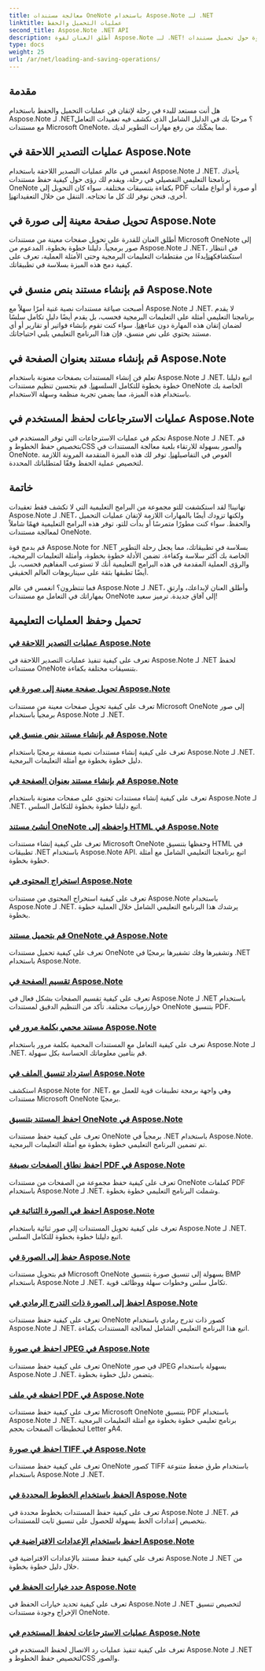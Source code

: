 ```yaml
---
title: معالجة مستندات OneNote باستخدام Aspose.Note لـ .NET
linktitle: عمليات التحميل والحفظ
second_title: Aspose.Note .NET API
description: أطلق العنان لقوة Aspose.Note لـ .NET! تعمق في برامجنا التعليمية للحصول على إرشادات خطوة بخطوة حول تحميل مستندات OneNote وحفظها ومعالجتها بسهولة.
type: docs
weight: 25
url: /ar/net/loading-and-saving-operations/
---
```


## مقدمة

هل أنت مستعد للبدء في رحلة لإتقان فن عمليات التحميل والحفظ باستخدام Aspose.Note لـ .NET؟ مرحبًا بك في الدليل الشامل الذي نكشف فيه تعقيدات التعامل مع مستندات Microsoft OneNote، مما يمكّنك من رفع مهارات التطوير لديك.

## عمليات التصدير اللاحقة في Aspose.Note
 انغمس في عالم عمليات التصدير اللاحقة باستخدام Aspose.Note لـ .NET. يأخذك برنامجنا التعليمي التفصيلي في رحلة، ويقدم لك رؤى حول كيفية حفظ مستندات OneNote بكفاءة بتنسيقات مختلفة. سواء كان التحويل إلى PDF أو صورة أو أنواع ملفات أخرى، فنحن نوفر لك كل ما تحتاجه. التنقل من خلال التعقيدات[هنا](./consequent-export-operations/).

## تحويل صفحة معينة إلى صورة في Aspose.Note
 أطلق العنان للقدرة على تحويل صفحات معينة من مستندات Microsoft OneNote إلى صور برمجياً. دليلنا خطوة بخطوة، المدعوم من Aspose.Note لـ .NET، في انتظار استكشافك[هنا](./convert-specific-page-to-image/)بدءًا من مقتطفات التعليمات البرمجية وحتى الأمثلة العملية، تعرف على كيفية دمج هذه الميزة بسلاسة في تطبيقاتك.

## قم بإنشاء مستند بنص منسق في Aspose.Note
 أصبحت صياغة مستندات نصية غنية أمرًا سهلاً مع Aspose.Note لـ .NET. لا يقدم برنامجنا التعليمي أمثلة على التعليمات البرمجية فحسب، بل يقدم أيضًا دليل تكامل سلسًا لضمان إتقان هذه المهارة دون عناء[هنا](./create-doc-with-rich-text/). سواء كنت تقوم بإنشاء فواتير أو تقارير أو أي مستند يحتوي على نص منسق، فإن هذا البرنامج التعليمي يلبي احتياجاتك.

## قم بإنشاء مستند بعنوان الصفحة في Aspose.Note
 تعلم فن إنشاء المستندات بصفحات معنونة باستخدام Aspose.Note لـ .NET. اتبع دليلنا خطوة بخطوة للتكامل السلس[هنا](./create-doc-with-page-title/). قم بتحسين تنظيم مستندات OneNote الخاصة بك باستخدام هذه الميزة، مما يضمن تجربة منظمة وسهلة الاستخدام.

## عمليات الاسترجاعات لحفظ المستخدم في Aspose.Note
تحكم في عمليات الاسترجاعات التي توفر المستخدم في Aspose.Note لـ .NET. قم بتخصيص حفظ الخطوط وCSS والصور بسهولة للارتقاء بلعبة معالجة المستندات في OneNote. الغوص في التفاصيل[هنا](./user-saving-callbacks/). توفر لك هذه الميزة المتقدمة المرونة اللازمة لتخصيص عملية الحفظ وفقًا لمتطلباتك المحددة.

## خاتمة

تهانينا! لقد استكشفت للتو مجموعة من البرامج التعليمية التي لا تكشف فقط تعقيدات Aspose.Note لـ .NET، ولكنها تزودك أيضًا بالمهارات اللازمة لإتقان عمليات التحميل والحفظ. سواء كنت مطورًا متمرسًا أو بدأت للتو، توفر هذه البرامج التعليمية فهمًا شاملاً لمعالجة مستندات OneNote.

قم بدمج قوة Aspose.Note for .NET بسلاسة في تطبيقاتك، مما يجعل رحلة التطوير الخاصة بك أكثر سلاسة وكفاءة. تضمن الأدلة خطوة بخطوة، وأمثلة التعليمات البرمجية، والرؤى العملية المقدمة في هذه البرامج التعليمية أنك لا تستوعب المفاهيم فحسب، بل أيضًا تطبقها بثقة على سيناريوهات العالم الحقيقي.

فما تنتظرون؟ انغمس في عالم Aspose.Note لـ .NET، وأطلق العنان لإبداعك، وارتقِ بمهاراتك في التعامل مع مستندات OneNote إلى آفاق جديدة. ترميز سعيد!

## تحميل وحفظ العمليات التعليمية
### [عمليات التصدير اللاحقة في Aspose.Note](./consequent-export-operations/)
تعرف على كيفية تنفيذ عمليات التصدير اللاحقة في Aspose.Note لـ .NET لحفظ مستندات OneNote بتنسيقات مختلفة بكفاءة.
### [تحويل صفحة معينة إلى صورة في Aspose.Note](./convert-specific-page-to-image/)
تعرف على كيفية تحويل صفحات معينة من مستندات Microsoft OneNote إلى صور برمجياً باستخدام Aspose.Note لـ .NET.
### [قم بإنشاء مستند بنص منسق في Aspose.Note](./create-doc-with-rich-text/)
تعرف على كيفية إنشاء مستندات نصية منسقة برمجيًا باستخدام Aspose.Note لـ .NET. دليل خطوة بخطوة مع أمثلة التعليمات البرمجية.
### [قم بإنشاء مستند بعنوان الصفحة في Aspose.Note](./create-doc-with-page-title/)
تعرف على كيفية إنشاء مستندات تحتوي على صفحات معنونة باستخدام Aspose.Note لـ .NET. اتبع دليلنا خطوة بخطوة للتكامل السلس.
### [أنشئ مستند OneNote واحفظه إلى HTML في Aspose.Note](./create-onenote-doc-save-to-html/)
تعرف على كيفية إنشاء مستندات Microsoft OneNote وحفظها بتنسيق HTML في تطبيقات .NET باستخدام Aspose.Note API. اتبع برنامجنا التعليمي الشامل مع أمثلة خطوة بخطوة.
### [استخراج المحتوى في Aspose.Note](./extract-content/)
تعرف على كيفية استخراج المحتوى من مستندات Aspose.Note باستخدام Aspose.Note لـ .NET. يرشدك هذا البرنامج التعليمي الشامل خلال العملية خطوة بخطوة.
### [قم بتحميل مستند OneNote في Aspose.Note](./load-onenote-document/)
تعرف على كيفية تحميل مستندات OneNote وتشفيرها وفك تشفيرها برمجيًا في .NET باستخدام Aspose.Note.
### [تقسيم الصفحة في Aspose.Note](./page-splitting/)
تعرف على كيفية تقسيم الصفحات بشكل فعال في Aspose.Note لـ .NET باستخدام خوارزميات مختلفة. تأكد من التنظيم الدقيق لمستندات OneNote بتنسيق PDF.
### [مستند محمي بكلمة مرور في Aspose.Note](./password-protected-document/)
تعرف على كيفية التعامل مع المستندات المحمية بكلمة مرور باستخدام Aspose.Note لـ .NET. قم بتأمين معلوماتك الحساسة بكل سهولة.
### [استرداد تنسيق الملف في Aspose.Note](./retrieve-file-format/)
استكشف Aspose.Note for .NET، وهي واجهة برمجة تطبيقات قوية للعمل مع مستندات Microsoft OneNote برمجيًا.
### [احفظ المستند بتنسيق OneNote في Aspose.Note](./save-doc-to-onenote-format/)
تعرف على كيفية حفظ مستندات OneNote برمجياً في .NET باستخدام Aspose.Note. تم تضمين البرنامج التعليمي خطوة بخطوة مع أمثلة التعليمات البرمجية.
### [احفظ نطاق الصفحات بصيغة PDF في Aspose.Note](./save-range-pages-as-pdf/)
تعرف على كيفية حفظ مجموعة من الصفحات من مستندات OneNote كملفات PDF باستخدام Aspose.Note لـ .NET. وشملت البرنامج التعليمي خطوة بخطوة.
### [احفظ في الصورة الثنائية في Aspose.Note](./save-to-binary-image/)
تعرف على كيفية تحويل المستندات إلى صور ثنائية باستخدام Aspose.Note لـ .NET. اتبع دليلنا خطوة بخطوة للتكامل السلس.
### [حفظ إلى الصورة في Aspose.Note](./save-to-image/)
قم بتحويل مستندات Microsoft OneNote بسهولة إلى تنسيق صورة بتنسيق BMP باستخدام Aspose.Note لـ .NET. تكامل سلس وخطوات سهلة ووظائف قوية.
### [احفظ إلى الصورة ذات التدرج الرمادي في Aspose.Note](./save-to-grayscale-image/)
تعرف على كيفية حفظ مستندات OneNote كصور ذات تدرج رمادي باستخدام Aspose.Note لـ .NET. اتبع هذا البرنامج التعليمي الشامل لمعالجة المستندات بكفاءة.
### [احفظ في صورة JPEG في Aspose.Note](./save-to-jpeg-image/)
تعرف على كيفية حفظ مستندات OneNote في صور JPEG بسهولة باستخدام Aspose.Note لـ .NET. يتضمن دليل خطوة بخطوة.
### [احفظه في ملف PDF في Aspose.Note](./save-to-pdf/)
تعرف على كيفية حفظ مستندات Microsoft OneNote بتنسيق PDF باستخدام Aspose.Note لـ .NET. برنامج تعليمي خطوة بخطوة مع أمثلة التعليمات البرمجية لتخطيطات الصفحات بحجم Letter وA4.
### [احفظ في صورة TIFF في Aspose.Note](./save-to-tiff-image/)
تعرف على كيفية حفظ مستندات OneNote كصور TIFF باستخدام طرق ضغط متنوعة باستخدام Aspose.Note لـ .NET.
### [الحفظ باستخدام الخطوط المحددة في Aspose.Note](./save-using-specified-fonts/)
تعرف على كيفية حفظ المستندات بخطوط محددة في Aspose.Note لـ .NET. قم بتخصيص إعدادات الخط بسهولة للحصول على تنسيق ثابت للمستندات.
### [احفظ باستخدام الإعدادات الافتراضية في Aspose.Note](./save-with-default-settings/)
تعرف على كيفية حفظ مستند بالإعدادات الافتراضية في Aspose.Note لـ .NET من خلال دليل خطوة بخطوة.
### [حدد خيارات الحفظ في Aspose.Note](./specify-save-options/)
تعرف على كيفية تحديد خيارات الحفظ في Aspose.Note لـ .NET لتخصيص تنسيق الإخراج وجودة مستندات OneNote.
### [عمليات الاسترجاعات لحفظ المستخدم في Aspose.Note](./user-saving-callbacks/)
تعرف على كيفية تنفيذ عمليات رد الاتصال لحفظ المستخدم في Aspose.Note لـ .NET لتخصيص حفظ الخطوط وCSS والصور.